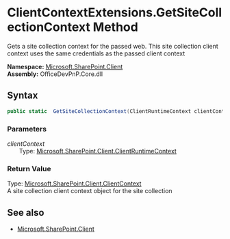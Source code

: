 # ClientContextExtensions.GetSiteCollectionContext Method  
Gets a site collection context for the passed web. This site collection client context uses the same credentials
            as the passed client context  

**Namespace:** [Microsoft.SharePoint.Client](Microsoft.SharePoint.Client.md)  
**Assembly:** OfficeDevPnP.Core.dll  
## Syntax
```C#
public static  GetSiteCollectionContext(ClientRuntimeContext clientContext)
```
### Parameters
*clientContext*  
&emsp;&emsp;Type: [Microsoft.SharePoint.Client.ClientRuntimeContext](Microsoft.SharePoint.Client.ClientRuntimeContext.md) 
&emsp;&emsp;  
  
### Return Value
Type: [Microsoft.SharePoint.Client.ClientContext](Microsoft.SharePoint.Client.ClientContext.md)  
A site collection client context object for the site collection

## See also
- [Microsoft.SharePoint.Client](Microsoft.SharePoint.Client.md)
